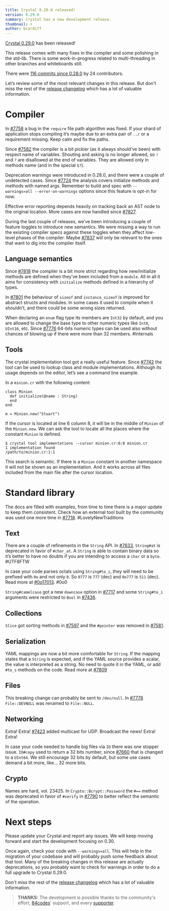 ```yaml
---
title: Crystal 0.29.0 released!
version: 0.29.0
summary: Crystal has a new development release.
thumbnail: +
author: bcardiff
---
```


[Crystal 0.29.0](https://github.com/crystal-lang/crystal/releases/tag/0.29.0) has been released!

This release comes with many fixes in the compiler and some polishing in the std-lib. There is some work-in-progress related to multi-threading in other branches and whiteboards still.

There were [116 commits since 0.28.0](https://github.com/crystal-lang/crystal/compare/0.28.0...0.29.0) by 24 contributors.

Let’s review some of the most relevant changes in this release. But don't miss the rest of the [release changelog](https://github.com/crystal-lang/crystal/releases/tag/0.29.0) which has a lot of valuable information.

# Compiler

In [#7758](https://github.com/crystal-lang/crystal/pull/7758) a bug in the `require` file path algorithm was fixed. If your shard of application stops compiling it’s maybe due to an extra pair of `../` or a requirement missing. Keep calm and fix the paths.

Since [#7582](https://github.com/crystal-lang/crystal/pull/7582) the compiler is a bit pickier (as it always should’ve been) with respect name of variables. Shouting and asking is no longer allowed, so `!` and `?` are disallowed at the end of variables. They are allowed only in methods name (and in the special `$?`).

Deprecation warnings were introduced in 0.28.0, and there were a couple of undetected cases. Since [#7724](https://github.com/crystal-lang/crystal/pull/7724) the analysis covers initialize methods and methods with named args. Remember to build and spec with `--warnings=all --error-on-warnings` options since this feature is opt-in for now.

Effective error reporting depends heavily on tracking back an AST node to the original location. More cases are now handled since [#7827](https://github.com/crystal-lang/crystal/pull/7827).

During the last couple of releases, we’ve been introducing a couple of feature toggles to introduce new semantics. We were missing a way to run the existing compiler specs against these toggles when they affect low-level phases of the compiler. Maybe [#7837](https://github.com/crystal-lang/crystal/pull/7837) will only be relevant to the ones that want to dig into the compiler itself.

## Language semantics

Since [#7818](https://github.com/crystal-lang/crystal/pull/7818) the compiler is a bit more strict regarding how new/initialize methods are defined when they’ve been included from a `module`. All in all it aims for consistency with `initialize` methods defined in a hierarchy of types.

In [#7801](https://github.com/crystal-lang/crystal/pull/7801) the behaviour of `sizeof` and `instance_sizeof` is improved for abstract structs and modules. In some cases it used to compile when it shouldn’t, and there could be some wrong sizes returned.

When declaring an `enum` flag type its members are `Int32` by default, and you are allowed to change the base type to other numeric types like `Int8`, `UInt16`, etc. Since [#7776](https://github.com/crystal-lang/crystal/pull/7776) 64-bits numeric types can be used also without chances of blowing up if there were more than 32 members. #Internals

## Tools

The crystal implementation tool got a really useful feature. Since [#7742](https://github.com/crystal-lang/crystal/pull/7742) the tool can be used to lookup class and module implementations. Although its usage depends on the editor, let’s see a command line example.

In a `minion.cr` with the following content:

```crystal
class Minion
  def initialize(@name : String)
  end
end

m = Minion.new("Stuart")
```

If the cursor is located at line 6 column 8, it will be in the middle of `Minion` of the `Minion.new`. We can ask the tool to locate all the places where the constant `Minion` is defined.

```shell
$ crystal tool implementations --cursor minion.cr:6:8 minion.cr
1 implementation found
/path/to/minion.cr:1:1
```

This search is semantic. If there is a `Minion` constant in another namespace it will not be shown as an implementation. And it works across all files included from the main file after the cursor location.

# Standard library

The docs are filled with examples, from time to time there is a major update to keep them consistent. Check how an external tool built by the community was used one more time in [#7718](https://github.com/crystal-lang/crystal/pull/7718). #LovelyNewTraditions

## Text

There are a couple of refinements in the `String` API. In [#7633](https://github.com/crystal-lang/crystal/pull/7633), `String#at` is deprecated in favor of `#char_at`. A `String` is able to contain binary data so it’s better to have no doubts if you are intending to access a `char` or a `byte`. #UTF8FTW

In case your code parses octals using `String#to_i`, they will need to be prefixed with `0o` and not only `0`. So `0777` is `777` (dec) and `0o777` is `511` (dec). Read more at [#0o17013](https://github.com/crystal-lang/crystal/pull/7691). #0o0

`String#camelcase` got a new `downcase` option in [#7717](https://github.com/crystal-lang/crystal/pull/7717) and some `String#to_i` arguments were restricted to `Bool` in [#7436](https://github.com/crystal-lang/crystal/pull/7436).

## Collections

`Slice` got sorting methods in [#7597](https://github.com/crystal-lang/crystal/pull/7597) and the `#pointer` was removed in [#7581](https://github.com/crystal-lang/crystal/pull/7581).

## Serialization

YAML mappings are now a bit more comfortable for `String`. If the mapping states that a `String` is expected, and if the YAML source provides a scalar, the value is interpreted as a string. No need to quote it in the YAML, or add `#to_s` methods on the code. Read more at [#7809](https://github.com/crystal-lang/crystal/pull/7809)

## Files

This breaking change can probably be sent to `/dev/null`. In [#7778](https://github.com/crystal-lang/crystal/pull/7778) `File::DEVNULL` was renamed to `File::NULL`.

## Networking

Extra! Extra! [#7423](https://github.com/crystal-lang/crystal/pull/7423) added multicast for UDP. Broadcast the news! Extra! Extra!

In case your code needed to handle big files via `IO` there was one stopper issue. `IO#copy` used to return a 32 bits number, since [#7660](https://github.com/crystal-lang/crystal/pull/7660) that is changed to a `UInt64`. We still encourage 32 bits by default, but some use cases demand a bit more, like... 32 more bits.

## Crypto

Names are hard, vol. 23425. In `Crypto::Bcrypt::Password` the `#==` method was deprecated in favor of `#verify` in [#7790](https://github.com/crystal-lang/crystal/pull/7790) to better reflect the semantic of the operation.

# Next steps

Please update your Crystal and report any issues. We will keep moving forward and start the development focusing on 0.30.

Once again, check your code with `--warnings=all`. This will help in the migration of your codebase and will probably push some feedback about that tool. Many of the breaking changes in this release are actually deprecations, so you probably want to check for warnings in order to do a full upgrade to Crystal 0.29.0.

Don't miss the rest of the [release changelog](https://github.com/crystal-lang/crystal/releases/tag/0.29.0) which has a lot of valuable information.

> **THANKS:**
> The development is possible thanks to the community's effort, [84codes](https://www.84codes.com/)' support, and every [supporter](https://crystal-lang.org/sponsors).
